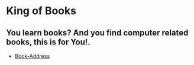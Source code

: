 # King of Books

## You learn books? And you find computer related books, this is for You!.

- [Book-Address](https://drive.google.com/drive/folders/1F7D5c30nP-y_Q7SFqoRTRvJ7tl0UcY3q)
